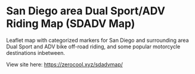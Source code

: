 # San Diego area Dual Sport/ADV Riding Map (SDADV Map)

Leaflet map with categorized markers for San Diego and surrounding area Dual Sport and ADV bike off-road riding, and some popular motorcycle destinations inbetween. 

View site here: https://zerocool.xyz/sdadvmap/
